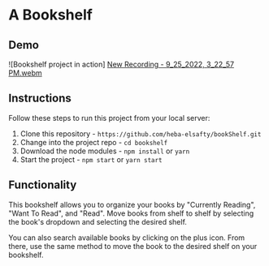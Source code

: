  # A Bookshelf

## Demo
![Bookshelf project in action] [New Recording - 9_25_2022, 3_22_57 PM.webm](https://user-images.githubusercontent.com/13819612/192146688-1d530e9c-bcb3-4e29-ad79-2462420238ef.webm)

## Instructions

Follow these steps to run this project from your local server: 

1. Clone this repository - `https://github.com/heba-elsafty/bookShelf.git`
2. Change into the project repo - `cd bookshelf`
3. Download the node modules - `npm install` or `yarn`
4. Start the project - `npm start` or `yarn start`

## Functionality

This bookshelf allows you to organize your books by "Currently Reading", "Want To Read", and "Read". Move books from shelf to shelf by selecting the book's dropdown and selecting the desired shelf. 

You can also search available books by clicking on the plus icon. From there, use the same method to move the book to the desired shelf on your bookshelf.

